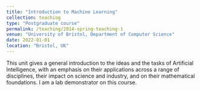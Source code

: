```yaml
---
title: "Introduction to Machine Learning"
collection: teaching
type: "Postgraduate course"
permalink: /teaching/2014-spring-teaching-1
venue: "University of Bristol, Department of Computer Science"
date: 2022-01-01
location: "Bristol, UK"
---
```


This unit gives a general introduction to the ideas and the tasks of Artificial Intelligence, 
with an emphasis on their applications across a range of disciplines, 
their impact on science and industry, and on their mathematical foundations. I am a lab demonstrator 
on this course.
